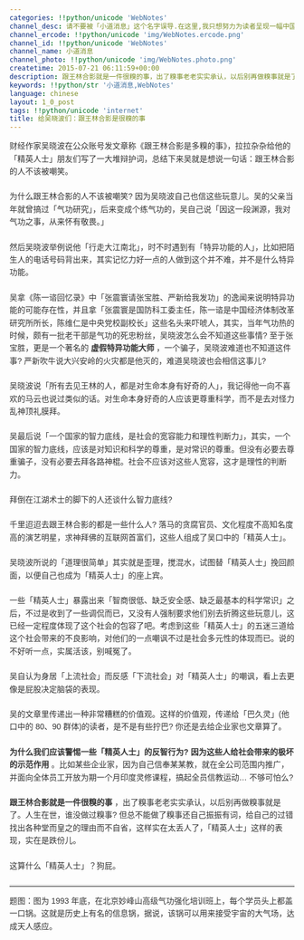 ```yaml
---
categories: !!python/unicode 'WebNotes'
channel_desc: 请不要被「小道消息」这个名字误导.在这里,我只想努力为读者呈现一幅中国互联网的清明上河图.
channel_ercode: !!python/unicode 'img/WebNotes.ercode.png'
channel_id: !!python/unicode 'WebNotes'
channel_name: 小道消息
channel_photo: !!python/unicode 'img/WebNotes.photo.png'
createtime: 2015-07-21 06:11:59+00:00
description: 跟王林合影就是一件很糗的事，出了糗事老老实实承认，以后别再做糗事就是了。
keywords: !!python/str '小道消息,WebNotes'
language: chinese
layout: 1_0_post
tags: !!python/unicode 'internet'
title: 给吴晓波们：跟王林合影是很糗的事
---
```

<div class="rich_media_content" id="js_content">
<p style="font-family: Avenir, sans-serif; line-height: 1.6em; border: 0px; margin-top: 2px; margin-bottom: 22px; padding: 0px; outline: 0px; color: rgb(51, 51, 51); white-space: normal;">
         财经作家吴晓波在公众账号发文章称《跟王林合影是多糗的事》，拉拉杂杂给他的「精英人士」朋友们写了一大堆辩护词，总结下来吴就是想说一句话：跟王林合影的人不该被嘲笑。
        </p>
<p style="font-family: Avenir, sans-serif; line-height: 1.6em; border: 0px; margin-top: 2px; margin-bottom: 22px; padding: 0px; outline: 0px; color: rgb(51, 51, 51); white-space: normal;">
         为什么跟王林合影的人不该被嘲笑? 因为吴晓波自己也信这些玩意儿。吴的父亲当年就曾搞过「气功研究」，后来变成个练气功的，吴自己说「因这一段渊源，我对气功之事，从来怀有敬畏。」
        </p>
<p style="font-family: Avenir, sans-serif; line-height: 1.6em; border: 0px; margin-top: 2px; margin-bottom: 22px; padding: 0px; outline: 0px; color: rgb(51, 51, 51); white-space: normal;">
         然后吴晓波举例说他「行走大江南北」，时不时遇到有「特异功能的人」，比如把陌生人的电话号码背出来，其实记忆力好一点的人做到这个并不难，并不是什么特异功能。
        </p>
<p style="font-family: Avenir, sans-serif; line-height: 1.6em; border: 0px; margin-top: 2px; margin-bottom: 22px; padding: 0px; outline: 0px; color: rgb(51, 51, 51); white-space: normal;">
         吴拿《陈一谘回忆录》中「张震寰请张宝胜、严新给我发功」的逸闻来说明特异功能的可能存在性，并且拿「张震寰是国防科工委主任，陈一谘是中国经济体制改革研究所所长，陈维仁是中央党校副校长」这些名头来吓唬人，其实，当年气功热的时候，颇有一批老干部是气功的死忠粉丝，吴晓波怎么会不知道这些事情? 至于张宝胜，更是一个著名的
         <strong>
          虚假特异功能大师
         </strong>
         ，一个骗子，吴晓波难道也不知道这件事? 严新吹牛说大兴安岭的火灾都是他灭的，难道吴晓波也会相信这事儿?
        </p>
<p style="font-family: Avenir, sans-serif; line-height: 1.6em; border: 0px; margin-top: 2px; margin-bottom: 22px; padding: 0px; outline: 0px; color: rgb(51, 51, 51); white-space: normal;">
         吴晓波说「所有去见王林的人，都是对生命本身有好奇的人」，我记得他一向不喜欢的马云也说过类似的话。对生命本身好奇的人应该更尊重科学，而不是去对怪力乱神顶礼膜拜。
        </p>
<p style="font-family: Avenir, sans-serif; line-height: 1.6em; border: 0px; margin-top: 2px; margin-bottom: 22px; padding: 0px; outline: 0px; color: rgb(51, 51, 51); white-space: normal;">
         吴最后说「一个国家的智力底线，是社会的宽容能力和理性判断力」，其实，一个国家的智力底线，应该是对知识和科学的尊重，是对常识的尊重。但没有必要去尊重骗子，没有必要去拜各路神棍。社会不应该对这些人宽容，这才是理性的判断力。
        </p>
<p style="font-family: Avenir, sans-serif; line-height: 1.6em; border: 0px; margin-top: 2px; margin-bottom: 22px; padding: 0px; outline: 0px; color: rgb(51, 51, 51); white-space: normal;">
         拜倒在江湖术士的脚下的人还谈什么智力底线?
        </p>
<p style="font-family: Avenir, sans-serif; line-height: 1.6em; border: 0px; margin-top: 2px; margin-bottom: 22px; padding: 0px; outline: 0px; color: rgb(51, 51, 51); white-space: normal;">
         千里迢迢去跟王林合影的都是一些什么人? 落马的贪腐官员、文化程度不高知名度高的演艺明星，求神拜佛的互联网首富们，这些人组成了吴口中的「精英人士」。
        </p>
<p style="font-family: Avenir, sans-serif; line-height: 1.6em; border: 0px; margin-top: 2px; margin-bottom: 22px; padding: 0px; outline: 0px; color: rgb(51, 51, 51); white-space: normal;">
         吴晓波所说的「道理很简单」其实就是歪理，搅混水，试图替「精英人士」挽回颜面，以便自己也成为「精英人士」的座上宾。
        </p>
<p style="font-family: Avenir, sans-serif; line-height: 1.6em; border: 0px; margin-top: 2px; margin-bottom: 22px; padding: 0px; outline: 0px; color: rgb(51, 51, 51); white-space: normal;">
         一些「精英人士」暴露出来「智商很低、缺乏安全感、缺乏最基本的科学常识」之后，不过是收到了一些调侃而已，又没有人强制要求他们别去折腾这些玩意儿，这已经一定程度体现了这个社会的包容了吧。考虑到这些「精英人士」的五迷三道给这个社会带来的不良影响，对他们的一点嘲讽不过是社会多元性的体现而已。说的不好听一点，实属活该，别喊冤了。
        </p>
<p style="font-family: Avenir, sans-serif; line-height: 1.6em; border: 0px; margin-top: 2px; margin-bottom: 22px; padding: 0px; outline: 0px; color: rgb(51, 51, 51); white-space: normal;">
         吴自认为身居「上流社会」而反感「下流社会」对「精英人士」的嘲讽，看上去更像是屁股决定脑袋的表现。
        </p>
<p style="font-family: Avenir, sans-serif; line-height: 1.6em; border: 0px; margin-top: 2px; margin-bottom: 22px; padding: 0px; outline: 0px; color: rgb(51, 51, 51); white-space: normal;">
         吴的文章里传递出一种非常糟糕的价值观。这样的价值观，传递给「巴久灵」(他口中的 80、90 群体)的读者，是不是有些拧巴? 你还是去给企业家也文章算了。
        </p>
<p style="font-family: Avenir, sans-serif; line-height: 1.6em; border: 0px; margin-top: 2px; margin-bottom: 22px; padding: 0px; outline: 0px; color: rgb(51, 51, 51); white-space: normal;">
<strong>
          为什么我们应该警惕一些「精英人士」的反智行为? 因为这些人给社会带来的极坏的示范作用
         </strong>
         。比如某些企业家，因为自己信奉某某教，就在全公司范围内推广，并面向全体员工开放为期一个月印度灵修课程，搞起全员信教运动… 不够可怕么?
        </p>
<p style="font-family: Avenir, sans-serif; line-height: 1.6em; border: 0px; margin-top: 2px; margin-bottom: 22px; padding: 0px; outline: 0px; color: rgb(51, 51, 51); white-space: normal;">
<strong>
          跟王林合影就是一件很糗的事
         </strong>
         ，出了糗事老老实实承认，以后别再做糗事就是了。人生在世，谁没做过糗事? 但总不能做了糗事还自己振振有词，给自己的过错找出各种堂而皇之的理由而不自省，这样实在太丢人了，「精英人士」这样的表现，实在是跌份儿。
        </p>
<p style="font-family: Avenir, sans-serif; line-height: 1.6em; border: 0px; margin-top: 2px; margin-bottom: 22px; padding: 0px; outline: 0px; color: rgb(51, 51, 51); white-space: normal;">
         这算什么「精英人士」？狗屁。
        </p>
<hr style="font-family: Avenir, sans-serif; line-height: 1.6em; border-right-width: 0px; border-bottom-width: 0px; border-left-width: 0px; border-top-style: solid; border-top-color: rgb(234, 234, 234); height: 1px; margin: 1em 0px; padding: 0px; color: rgb(51, 51, 51); white-space: normal;"/>
<p style="font-family: Avenir, sans-serif; line-height: 1.6em; border: 0px; margin-top: 2px; margin-bottom: 22px; padding: 0px; outline: 0px; color: rgb(51, 51, 51); white-space: normal;">
         题图：图为 1993 年底，在北京妙峰山高级气功强化培训班上，每个学员头上都盖一口锅。这就是历史上有名的信息锅，据说，该锅可以用来接受宇宙的大气场，达成天人感应。
        </p>
<p>
<br/>
</p>
</div>